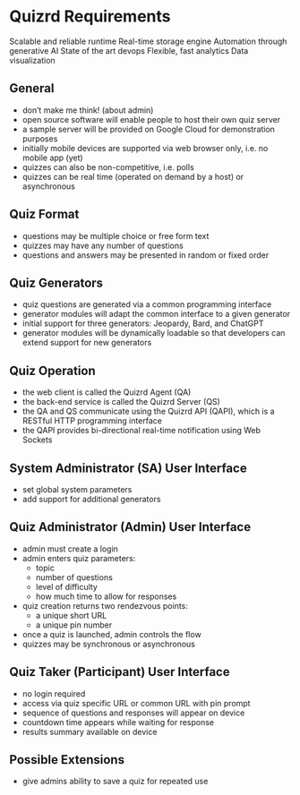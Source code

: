 # Quizrd Requirements

Scalable and reliable runtime
Real-time storage engine
Automation through generative AI
State of the art devops
Flexible, fast analytics
Data visualization

## General
- don’t make me think! (about admin)
- open source software will enable people to host their own quiz server
- a sample server will be provided on Google Cloud for demonstration purposes
- initially mobile devices are supported via web browser only, i.e. no mobile app (yet)
- quizzes can also be non-competitive, i.e. polls
- quizzes can be real time (operated on demand by a host) or asynchronous

## Quiz Format
- questions may be multiple choice or free form text
- quizzes may have any number of questions
- questions and answers may be presented in random or fixed order

## Quiz Generators
- quiz questions are generated via a common programming interface
- generator modules will adapt the common interface to a given generator
- initial support for three generators: Jeopardy, Bard, and ChatGPT
- generator modules will be dynamically loadable so that developers can extend support for new generators

## Quiz Operation
- the web client is called the Quizrd Agent (QA)
- the back-end service is called the Quizrd Server (QS)
- the QA and QS communicate using the Quizrd API (QAPI), which is a RESTful HTTP programming interface
- the QAPI provides bi-directional real-time notification using Web Sockets

## System Administrator (SA) User Interface
- set global system parameters
- add support for additional generators

## Quiz Administrator (Admin) User Interface
- admin must create a login
- admin enters quiz parameters:
  - topic
  - number of questions
  - level of difficulty
  - how much time to allow for responses
- quiz creation returns two rendezvous points:
  - a unique short URL
  - a unique pin number
- once a quiz is launched, admin controls the flow
- quizzes may be synchronous or asynchronous

## Quiz Taker (Participant) User Interface
- no login required
- access via quiz specific URL or common URL with pin prompt
- sequence of questions and responses will appear on device
- countdown time appears while waiting for response
- results summary available on device

## Possible Extensions
- give admins ability to save a quiz for repeated use

